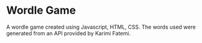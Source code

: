 # Wordle Game


A wordle game created using Javascript, HTML, CSS. The words used were generated from an API provided by Karimi Fatemi.


